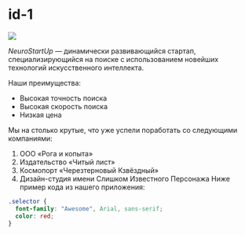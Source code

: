 # id-1
![](https://netology-code.github.io/git-homeworks/introduction/assets/logo.png)

*NeuroStartUp* — динамически развивающийся стартап, специализирующийся на поиске с использованием 
 новейших технологий искусственного интеллекта.

Наши преимущества:
* Высокая точность поиска
* Высокая скорость поиска
* Низкая цена

Мы на столько крутые, что уже успели поработать со следующими компаниями:

1. ООО «Рога и копыта»
1. Издательство «Читый лист»
1. Космопорт «Черезтерновый Кзвёздный»
1. Дизайн-студия имени Слишком Известного Персонажа
Ниже пример кода из нашего приложения:

```css
.selector {
  font-family: "Awesome", Arial, sans-serif;
  color: red;
}
```